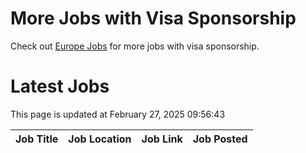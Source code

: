 # More Jobs with Visa Sponsorship

Check out [Europe Jobs](https://github.com/sureshparimi/europejobs#latest-jobs) for more jobs with visa sponsorship.

# Latest Jobs

This page is updated at February 27, 2025 09:56:43

| Job Title | Job Location | Job Link | Job Posted |
| --- | --- | --- | --- |
